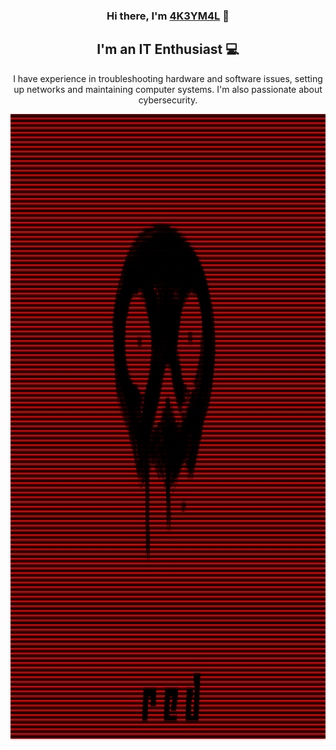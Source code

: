 
<h3 align="center">
Hi there, I'm <a href="https://github.com/4K3YM4L" target="_blank" rel="noreferrer">4K3YM4L</a> 👋
</h3>

<h2 align="center">
I'm an IT Enthusiast 💻
</h2>
<p align="center"> I have experience in troubleshooting hardware and software issues, setting up networks and maintaining computer systems. I'm also passionate about cybersecurity.
</p>
<img align="center" alt="GIF" src="https://github.com/4K3YM4L/4K3YM4L/blob/main/red.gif?raw=true" height="1000" style="max-width: 100%; display: inline-block;" data-target="animated-image.originalImage"> 
